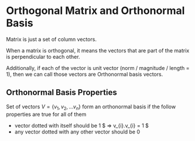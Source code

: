 # Orthogonal Matrix and Orthonormal Basis

Matrix is just a set of column vectors.

When a matrix is orthogonal, it means the vectors that are part of the matrix is perpendicular to each other.

Additionally, if each of the vector is unit vector (norm / magnitude / length = 1), then we can call those vectors are Orthonormal basis vectors.

## Orthonormal Basis Properties

Set of vectors $V = \{v_{1}, v_{2}, ...v_{n}\}$ form an orthonormal basis if the follow properties are true for all of them

* vector dotted with itself should be 1 $ => v_{i}.v_{i} = 1 $
* any vector dotted with any other vector should be 0
